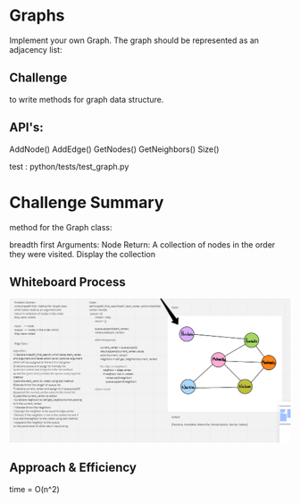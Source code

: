 # Graphs
Implement your own Graph. The graph should be represented as an adjacency list:

## Challenge
to write methods for graph data structure.

## API's:

AddNode() AddEdge() GetNodes() GetNeighbors() Size()

test : python/tests/test_graph.py





# Challenge Summary
method for the Graph class:

breadth first
Arguments: Node
Return: A collection of nodes in the order they were visited.
Display the collection


## Whiteboard Process
<img src = "CC36.PNG">

## Approach & Efficiency
time = O(n^2)

